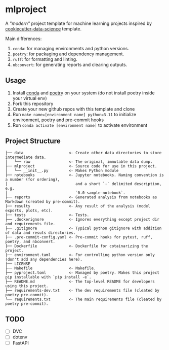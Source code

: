 # mlproject

A _"modern"_ project template for machine learning projects inspired by [cookiecutter-data-science](https://drivendata.github.io/cookiecutter-data-science/) template.

Main differences:

1. `conda`: for managing environments and python versions.
2. `poetry`: for packaging and dependency management.
3. `ruff`: for formatting and linting.
4. `nbconvert`: for generating reports and clearing outputs.

## Usage

1. Install [conda](https://docs.anaconda.com/free/miniconda/miniconda-install/) and [poetry](https://python-poetry.org/docs/) on your system (do not install poetry inside your virtual env)
2. Fork this repository
3. Create your new github repos with this template and clone
4. Run `make name=[environment name] python=3.11` to initialize environment, poetry and pre-commit hooks
5. Run `conda activate [environment name]` to activate environment

## Project Structure

```text
├── data                    <- Create other data directories to store intermediate data.
│   └── raw                 <- The original, immutable data dump.
├── mlproject               <- Source code for use in this project.
│   └── __init__.py         <- Makes Python module
├── notebooks               <- Jupyter notebooks. Naming convention is a number (for ordering),
│                              and a short `-` delimited description, e.g.
│                              `0.0-sample-notebook`.
├── reports                 <- Generated analysis from notebooks as Markdown (created by pre-commit).
├── results                 <- Any result of the analysis (model exports, plots, etc).
├── tests                   <- Tests.
├── .dockerignore           <- Ignores everything except project dir and requirements file.
├── .gitignore              <- Typical python gitignore with addition of data and resuts directories.
├── .pre-commit-config.yaml <- Pre-commit hooks for pytest, ruff, poetry, and nbconvert.
├── Dockerfile              <- Dockerfile for cotainarizing the project.
├── environment.taml        <- For controlling python version only (don't add any dependencies here).
├── LICENSE
├── Makefile                <- Makefile. 
├── pyproject.toml          <- Managed by poetry. Makes this project pip installable with `pip install -e`.
├── README.md               <- The top-level README for developers using this project.
├── requirements-dev.txt    <- The dev requirements file (cleated by poetry pre-commit).
└── requirements.txt        <- The main requirements file (cleated by poetry pre-commit).
```
## TODO

- [ ] DVC
- [ ] dotenv
- [ ] FastAPI
